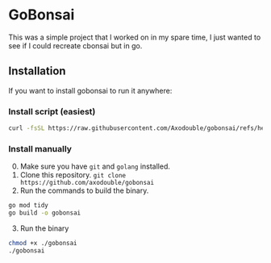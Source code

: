 # GoBonsai
This was a simple project that I worked on in my spare time, I just wanted to see if I could recreate cbonsai but in go.

## Installation
If you want to install gobonsai to run it anywhere:
### Install script (easiest)
```bash
curl -fsSL https://raw.githubusercontent.com/Axodouble/gobonsai/refs/heads/master/install.sh | bash
```
### Install manually
0. Make sure you have `git` and `golang` installed.
1. Clone this repository.
   `git clone https://github.com/axodouble/gobonsai`
2. Run the commands to build the binary.
```bash
go mod tidy
go build -o gobonsai
```
3. Run the binary
```bash
chmod +x ./gobonsai
./gobonsai
```
